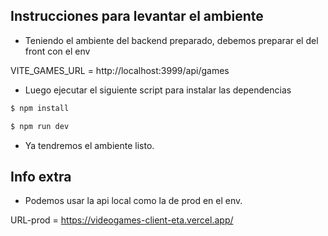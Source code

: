 ## Instrucciones para levantar el ambiente

- Teniendo el ambiente del backend preparado, debemos preparar el del front con el env

VITE_GAMES_URL = http://localhost:3999/api/games

- Luego ejecutar el siguiente script para instalar las dependencias

```bash
$ npm install

$ npm run dev
```

- Ya tendremos el ambiente listo.

## Info extra

- Podemos usar la api local como la de prod en el env.

URL-prod = https://videogames-client-eta.vercel.app/

